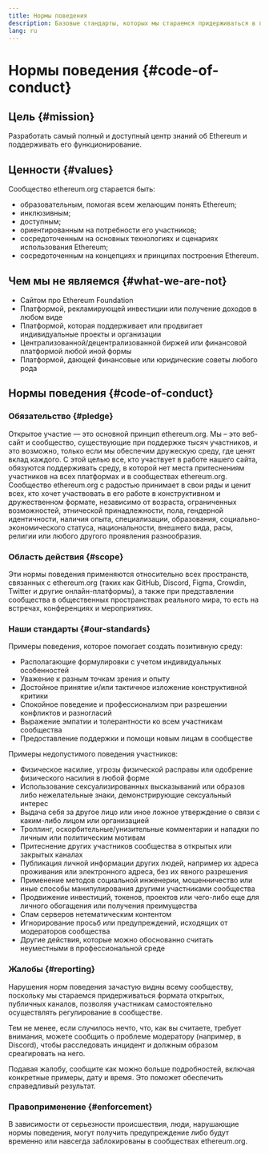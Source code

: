 ```yaml
---
title: Нормы поведения
description: Базовые стандарты, которых мы стараемся придерживаться в пространстве ethereum.org.
lang: ru
---
```


# Нормы поведения {#code-of-conduct}

## Цель {#mission}

Разработать самый полный и доступный центр знаний об Ethereum и поддерживать его функционирование.

## Ценности {#values}

Сообщество ethereum.org старается быть:

- образовательным, помогая всем желающим понять Ethereum;
- инклюзивным;
- доступным;
- ориентированным на потребности его участников;
- сосредоточенным на основных технологиях и сценариях использования Ethereum;
- сосредоточенным на концепциях и принципах построения Ethereum.

## Чем мы не являемся {#what-we-are-not}

- Сайтом про Ethereum Foundation
- Платформой, рекламирующей инвестиции или получение доходов в любом виде
- Платформой, которая поддерживает или продвигает индивидуальные проекты и организации
- Централизованной/децентрализованной биржей или финансовой платформой любой иной формы
- Платформой, дающей финансовые или юридические советы любого рода

## Нормы поведения {#code-of-conduct}

### Обязательство {#pledge}

Открытое участие — это основной принцип ethereum.org. Мы – это веб-сайт и сообщество, существующие при поддержке тысяч участников, и это возможно, только если мы обеспечим дружескую среду, где ценят вклад каждого. С этой целью все, кто участвует в работе нашего сайта, обязуются поддерживать среду, в которой нет места притеснениям участников на всех платформах и в сообществах ethereum.org. Сообщество ethereum.org с радостью принимает в свои ряды и ценит всех, кто хочет участвовать в его работе в конструктивном и дружественном формате, независимо от возраста, ограниченных возможностей, этнической принадлежности, пола, гендерной идентичности, наличия опыта, специализации, образования, социально-экономического статуса, национальности, внешнего вида, расы, религии или любого другого проявления разнообразия.

### Область действия {#scope}

Эти нормы поведения применяются относительно всех пространств, связанных с ethereum.org (таких как GitHub, Discord, Figma, Crowdin, Twitter и другие онлайн-платформы), а также при представлении сообщества в общественных пространствах реального мира, то есть на встречах, конференциях и мероприятиях.

### Наши стандарты {#our-standards}

Примеры поведения, которое помогает создать позитивную среду:

- Располагающие формулировки с учетом индивидуальных особенностей
- Уважение к разным точкам зрения и опыту
- Достойное принятие и/или тактичное изложение конструктивной критики
- Спокойное поведение и профессионализм при разрешении конфликтов и разногласий
- Выражение эмпатии и толерантности ко всем участникам сообщества
- Предоставление поддержки и помощи новым лицам в сообществе

Примеры недопустимого поведения участников:

- Физическое насилие, угрозы физической расправы или одобрение физического насилия в любой форме
- Использование сексуализированных высказываний или образов либо нежелательные знаки, демонстрирующие сексуальный интерес
- Выдача себя за другое лицо или иное ложное утверждение о связи с каким-либо лицом или организацией
- Троллинг, оскорбительные/унизительные комментарии и нападки по личным или политическим мотивам
- Притеснение других участников сообщества в открытых или закрытых каналах
- Публикация личной информации других людей, например их адреса проживания или электронного адреса, без их явного разрешения
- Применение методов социальной инженерии, мошенничество или иные способы манипулирования другими участниками сообщества
- Продвижение инвестиций, токенов, проектов или чего-либо еще для личного обогащения или получения преимущества
- Спам серверов нетематическим контентом
- Игнорирование просьб или предупреждений, исходящих от модераторов сообщества
- Другие действия, которые можно обоснованно считать неуместными в профессиональной среде

### Жалобы {#reporting}

Нарушения норм поведения зачастую видны всему сообществу, поскольку мы стараемся придерживаться формата открытых, публичных каналов, позволяя участникам самостоятельно осуществлять регулирование в сообществе.

Тем не менее, если случилось нечто, что, как вы считаете, требует внимания, можете сообщить о проблеме модератору (например, в Discord), чтобы расследовать инцидент и должным образом среагировать на него.

Подавая жалобу, сообщите как можно больше подробностей, включая конкретные примеры, дату и время. Это поможет обеспечить справедливый результат.

### Правоприменение {#enforcement}

В зависимости от серьезности происшествия, люди, нарушающие нормы поведения, могут получить предупреждение либо будут временно или навсегда заблокированы в сообществах ethereum.org.
